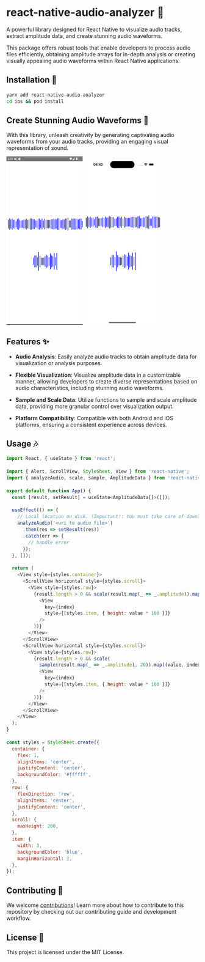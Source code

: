 # react-native-audio-analyzer 🎵

A powerful library designed for React Native to visualize audio tracks, extract amplitude data, and create stunning audio waveforms.

This package offers robust tools that enable developers to process audio files efficiently, obtaining amplitude arrays for in-depth analysis or creating visually appealing audio waveforms within React Native applications.

## Installation 🚀

```sh
yarn add react-native-audio-analyzer
cd ios && pod install
```

## Create Stunning Audio Waveforms 🌊

With this library, unleash creativity by generating captivating audio waveforms from your audio tracks, providing an engaging visual representation of sound.

<p float="left">
  <img src="images/android.png" width="200"  alt="android"/>
  <img src="images/ios.png" width="200" alt="ios"/>
</p>

## Features ✨

- __Audio Analysis__: Easily analyze audio tracks to obtain amplitude data for visualization or analysis purposes.

- __Flexible Visualization__: Visualize amplitude data in a customizable manner, allowing developers to create diverse representations based on audio characteristics, including stunning audio waveforms.

- __Sample and Scale Data__: Utilize functions to sample and scale amplitude data, providing more granular control over visualization output.

- __Platform Compatibility__: Compatible with both Android and iOS platforms, ensuring a consistent experience across devices.


## Usage 🎶

```js
import React, { useState } from 'react';

import { Alert, ScrollView, StyleSheet, View } from 'react-native';
import { analyzeAudio, scale, sample, AmplitudeData } from 'react-native-audio-analyzer';

export default function App() {
  const [result, setResult] = useState<AmplitudeData[]>([]);

  useEffect(() => {
    // Local location on disk. !Important!: You must take care of downloading the file and give the application reading permissions
    analyzeAudio('<uri to audio file>')
      .then(res => setResult(res))
      .catch(err => {
        // handle error
      });
  }, []);

  return (
    <View style={styles.container}>
      <ScrollView horizontal style={styles.scroll}>
        <View style={styles.row}>
          {result.length > 0 && scale(result.map(_ => _.amplitude)).map((value, index) => (
            <View
              key={index}
              style={[styles.item, { height: value * 100 }]}
            />
          ))}
        </View>
      </ScrollView>
      <ScrollView horizontal style={styles.scroll}>
        <View style={styles.row}>
          {result.length > 0 && scale(
            sample(result.map(_ => _.amplitude), 20)).map((value, index) => (
            <View
              key={index}
              style={[styles.item, { height: value * 100 }]}
            />
          ))}
        </View>
      </ScrollView>
    </View>
  );
}

const styles = StyleSheet.create({
  container: {
    flex: 1,
    alignItems: 'center',
    justifyContent: 'center',
    backgroundColor: '#ffffff',
  },
  row: {
    flexDirection: 'row',
    alignItems: 'center',
    justifyContent: 'center',
  },
  scroll: {
    maxHeight: 200,
  },
  item: {
    width: 3,
    backgroundColor: 'blue',
    marginHorizontal: 2,
  },
});

```

## Contributing 🤝
We welcome [contributions](CONTRIBUTING.md)! Learn more about how to contribute to this repository by checking out our contributing guide and development workflow.

## License 📝
This project is licensed under the MIT License.

